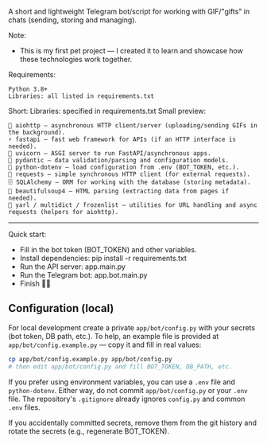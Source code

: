 A short and lightweight Telegram bot/script for working with GIF/"gifts" in chats (sending, storing and managing).


Note:
- This is my first pet project — I created it to learn and showcase how these technologies work together.

Requirements:

    Python 3.8+
    Libraries: all listed in requirements.txt

Short:
Libraries: specified in requirements.txt
Small preview:

    🔹 aiohttp — asynchronous HTTP client/server (uploading/sending GIFs in the background).
    ⚡ fastapi — fast web framework for APIs (if an HTTP interface is needed).
    🚀 uvicorn — ASGI server to run FastAPI/asynchronous apps.
    🧩 pydantic — data validation/parsing and configuration models.
    🧰 python-dotenv — load configuration from .env (BOT_TOKEN, etc.).
    🔁 requests — simple synchronous HTTP client (for external requests).
    🗄️ SQLAlchemy — ORM for working with the database (storing metadata).
    🔎 beautifulsoup4 — HTML parsing (extracting data from pages if needed).
    🔗 yarl / multidict / frozenlist — utilities for URL handling and async requests (helpers for aiohttp).
    
---
Quick start:

 - Fill in the bot token (BOT_TOKEN) and other variables.
 - Install dependencies: pip install -r requirements.txt
 - Run the API server: app.main.py
 - Run the Telegram bot: app.bot.main.py
 - Finish 🤍🍭

Configuration (local)
---------------------

For local development create a private `app/bot/config.py` with your secrets (bot token, DB path, etc.).
To help, an example file is provided at `app/bot/config.example.py` — copy it and fill in real values:

```bash
cp app/bot/config.example.py app/bot/config.py
# then edit app/bot/config.py and fill BOT_TOKEN, DB_PATH, etc.
```

If you prefer using environment variables, you can use a `.env` file and `python-dotenv`. Either way, do not commit
`app/bot/config.py` or your `.env` file. The repository's `.gitignore` already ignores `config.py` and common `.env` files.

If you accidentally committed secrets, remove them from the git history and rotate the secrets (e.g., regenerate BOT_TOKEN).



